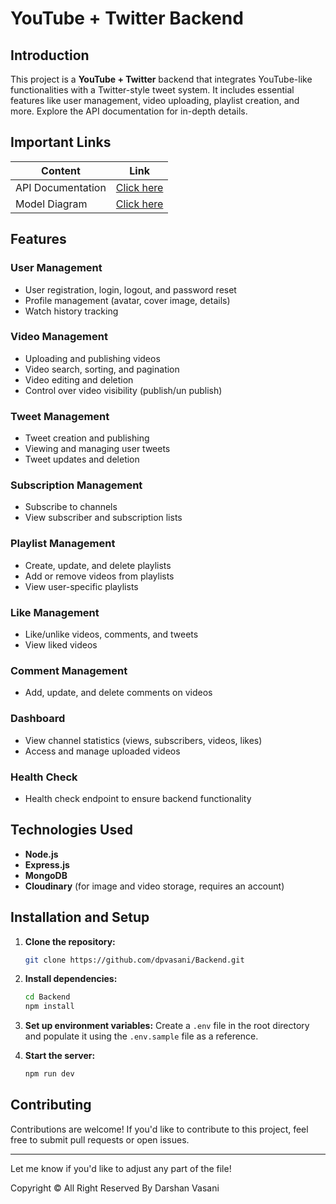 # YouTube + Twitter Backend

## Introduction

This project is a **YouTube + Twitter** backend that integrates YouTube-like functionalities with a Twitter-style tweet system. It includes essential features like user management, video uploading, playlist creation, and more. Explore the API documentation for in-depth details.

<!-- https://documenter.getpostman.com/view/28570926/2s9YsNdVwW -->

## Important Links

| Content           | Link                                                                     |
| ----------------- | ------------------------------------------------------------------------ |
| API Documentation | [Click here](https://documenter.getpostman.com/view/26810555/2sAXqp8j2D) |
| Model Diagram     | [Click here](https://app.eraser.io/workspace/YtPqZ1VogxGy1jzIDkzj)       |

## Features

### User Management

- User registration, login, logout, and password reset
- Profile management (avatar, cover image, details)
- Watch history tracking

### Video Management

- Uploading and publishing videos
- Video search, sorting, and pagination
- Video editing and deletion
- Control over video visibility (publish/un publish)

### Tweet Management

- Tweet creation and publishing
- Viewing and managing user tweets
- Tweet updates and deletion

### Subscription Management

- Subscribe to channels
- View subscriber and subscription lists

### Playlist Management

- Create, update, and delete playlists
- Add or remove videos from playlists
- View user-specific playlists

### Like Management

- Like/unlike videos, comments, and tweets
- View liked videos

### Comment Management

- Add, update, and delete comments on videos

### Dashboard

- View channel statistics (views, subscribers, videos, likes)
- Access and manage uploaded videos

### Health Check

- Health check endpoint to ensure backend functionality

## Technologies Used

- **Node.js**
- **Express.js**
- **MongoDB**
- **Cloudinary** (for image and video storage, requires an account)

## Installation and Setup

1. **Clone the repository:**

   ```bash
   git clone https://github.com/dpvasani/Backend.git
   ```

2. **Install dependencies:**

   ```bash
   cd Backend
   npm install
   ```

3. **Set up environment variables:**
   Create a `.env` file in the root directory and populate it using the `.env.sample` file as a reference.

4. **Start the server:**

   ```bash
   npm run dev
   ```

## Contributing

Contributions are welcome! If you'd like to contribute to this project, feel free to submit pull requests or open issues.

---

Let me know if you'd like to adjust any part of the file!

Copyright © All Right Reserved By Darshan Vasani
